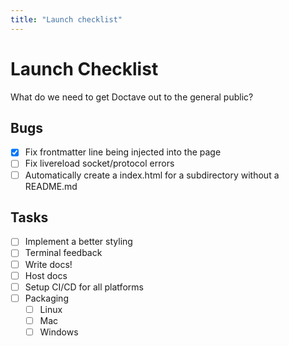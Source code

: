 ```yaml
---
title: "Launch checklist"
---
```


# Launch Checklist

What do we need to get Doctave out to the general public?


## Bugs

- [x] Fix frontmatter line being injected into the page
- [ ] Fix livereload socket/protocol errors
- [ ] Automatically create a index.html for a subdirectory without a README.md

## Tasks

- [ ] Implement a better styling
- [ ] Terminal feedback
- [ ] Write docs!
- [ ] Host docs
- [ ] Setup CI/CD for all platforms
- [ ] Packaging
    - [ ] Linux
    - [ ] Mac
    - [ ] Windows
